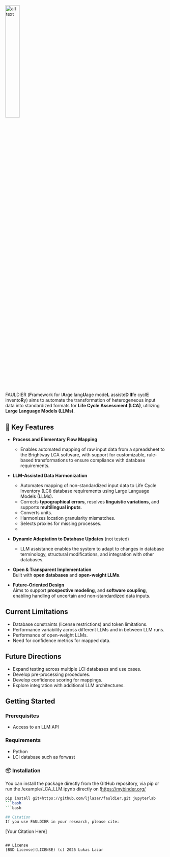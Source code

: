 <img src="fauldier_logo.svg" alt="alt text" width="30%" height="30%">

#

FAULDIER (**F**ramework for l**A**rge lang**U**age mode**L** assiste**D** l**I**fe cycl**E** invento**R**y) aims to automate the transformation of heterogeneous input data into standardized formats for **Life Cycle Assessment (LCA)**, utilizing **Large Language Models (LLMs)**.

## 🔑 Key Features

- **Process and Elementary Flow Mapping**  
  - Enables automated mapping of raw input data from a spreadsheet to the Brightway LCA software, with support for customizable, rule-based transformations to ensure compliance with database requirements.

- **LLM-Assisted Data Harmonization**  
  - Automates mapping of non-standardized input data to Life Cycle Inventory (LCI) database requirements using Large Language Models (LLMs).
  - Corrects **typographical errors**, resolves **linguistic variations**, and supports **multilingual inputs**.
  - Converts units. 
  - Harmonizes location granularity mismatches.
  - Selects proxies for missing processes.
  - 
- **Dynamic Adaptation to Database Updates** (not tested)  
  - LLM assistance enables the system to adapt to changes in database terminology, structural modifications, and integration with other databases.

- **Open & Transparent Implementation**  
  Built with **open databases** and **open-weight LLMs**.

- **Future-Oriented Design**  
  Aims to support **prospective modeling**, and **software coupling**, enabling handling of uncertain and non-standardized data inputs. 

## Current Limitations
- Database constraints (license restrictions) and token limitations.
- Performance variability across different LLMs and in between LLM runs.
- Performance of open-weight LLMs.
- Need for confidence metrics for mapped data.

## Future Directions
- Expand testing across multiple LCI databases and use cases.
- Develop pre-processing procedures.
- Develop confidence scoring for mappings.
- Explore integration with additional LLM architectures.

## Getting Started
### Prerequisites
- Access to an LLM API

### Requirements
- Python
- LCI database such as forwast

### 📦 Installation
You can install the package directly from the GitHub repository, via pip or run the /example/LCA_LLM.ipynb directly on !https://mybinder.org/

```bash
pip install git+https://github.com/ljlazar/fauldier.git jupyterlab
```bash
```bash

## Citation
If you use FAULDIER in your research, please cite:
```
[Your Citation Here]
```

## License
[BSD License](LICENSE) (c) 2025 Lukas Lazar
